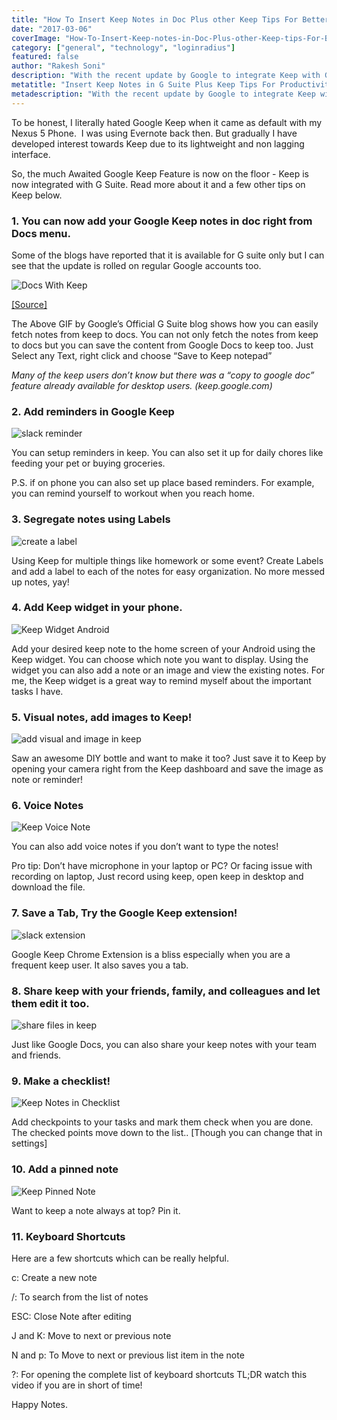 ```yaml
---
title: "How To Insert Keep Notes in Doc Plus other Keep Tips For Better Productivity"
date: "2017-03-06"
coverImage: "How-To-Insert-Keep-notes-in-Doc-Plus-other-Keep-tips-For-Better-Productivity.webp"
category: ["general", "technology", "loginradius"]
featured: false 
author: "Rakesh Soni"
description: "With the recent update by Google to integrate Keep with G Suite, Keep has become our all time bestie. Google Keep Tips you always wanted to know for better productivity."
metatitle: "Insert Keep Notes in G Suite Plus Keep Tips For Productivity"
metadescription: "With the recent update by Google to integrate Keep with G Suite, Keep has become our all time bestie. Google Keep Tips you always wanted to know for better productivity."
---
```




To be honest, I literally hated Google Keep when it came as default with my Nexus 5 Phone.  I was using Evernote back then. But gradually I have developed interest towards Keep due to its lightweight and non lagging interface.

So, the much Awaited Google Keep Feature is now on the floor - Keep is now integrated with G Suite. Read more about it and a few other tips on Keep below.

### **1\. You can now add your Google Keep notes in doc right from Docs menu.**

Some of the blogs have reported that it is available for G suite only but I can see that the update is rolled on regular Google accounts too.

![Docs With Keep](     DocsWithKeep-blog.gif)

[\[Source\]](https://gsuiteupdates.googleblog.com/2017/02/google-keep-now-g-suite-core-service.html)

The Above GIF by Google’s Official G Suite blog shows how you can easily fetch notes from keep to docs. You can not only fetch the notes from keep to docs but you can save the content from Google Docs to keep too. Just Select any Text, right click and choose “Save to Keep notepad”

_Many of the keep users don’t know but there was a “copy to google doc” feature already available for desktop users. (keep.google.com)_

### **2\. Add reminders in Google Keep**

![slack reminder](     remind-.gif)

You can setup reminders in keep. You can also set it up for daily chores like feeding your pet or buying groceries.

P.S. if on phone you can also set up place based reminders. For example, you can remind yourself to workout when you reach home.

### **3\. Segregate notes using Labels**

![create a label](     create-a-label.gif)

Using Keep for multiple things like homework or some event? Create Labels and add a label to each of the notes for easy organization. No more messed up notes, yay!

### **4\. Add Keep widget in your phone.**

![Keep Widget Android](     Keep-Widget-Android.webp?ver=1553881376)

Add your desired keep note to the home screen of your Android using the Keep widget. You can choose which note you want to display. Using the widget you can also add a note or an image and view the existing notes. For me, the Keep widget is a great way to remind myself about the important tasks I have.

### **5\. Visual notes, add images to Keep!**

![add visual and image in keep](     add-visual-and-image.gif)

Saw an awesome DIY bottle and want to make it too? Just save it to Keep by opening your camera right from the Keep dashboard and save the image as note or reminder!

### **6\. Voice Notes**

![Keep Voice Note](     Keep-Voice-Note.webp?ver=1553881376)

You can also add voice notes if you don’t want to type the notes!

Pro tip: Don’t have microphone in your laptop or PC? Or facing issue with recording on laptop, Just record using keep, open keep in desktop and download the file.

### **7\. Save a Tab, Try the Google Keep extension!**

![slack extension](     video.gif)

Google Keep Chrome Extension is a bliss especially when you are a frequent keep user. It also saves you a tab.

### **8\. Share keep with your friends, family, and colleagues and let them edit it too.**

![share files in keep](     share.gif)

Just like Google Docs, you can also share your keep notes with your team and friends.

### **9\. Make a checklist!**

![Keep Notes in Checklist](     Keep-Notes-in-Checklist.webp?ver=1553881376)

Add checkpoints to your tasks and mark them check when you are done. The checked points move down to the list.. \[Though you can change that in settings\]

### **10\. Add a pinned note**

![Keep Pinned Note](     Keep-Pinned-Note.webp?ver=1553881376)

Want to keep a note always at top? Pin it.

### **11\. Keyboard Shortcuts**

Here are a few shortcuts which can be really helpful.

c: Create a new note

/: To search from the list of notes

ESC: Close Note after editing

J and K: Move to next or previous note

N and p: To Move to next or previous list item in the note

?: For opening the complete list of keyboard shortcuts TL;DR watch this video if you are in short of time!

Happy Notes.

<script src="https://www.youtube.com/iframe_api"></script>

<script type="text/javascript">var player; function onYouTubeIframeAPIReady() { player = new YT.Player('player', { videoId: 'UbvkHEDvw-o', playerVars: { controls: 0, autoplay: 0, disablekb: 1, enablejsapi: 1, iv_load_policy: 3, modestbranding: 1, showinfo: 0, rel: 0 } }); }</script>
